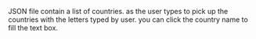JSON file contain a list of countries. 
as the user types to pick up the countries with the letters typed by user.
you can click the country name to fill the text box.
